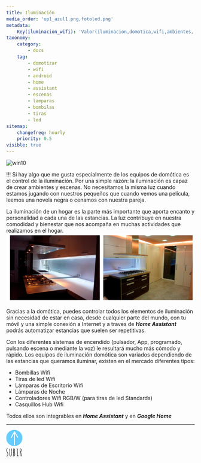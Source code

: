 ```yaml
---
title: Iluminación
media_order: 'up1_azul1.png,fotoled.png'
metadata:
    Key(iluminacion_wifi): 'Valor(iluminacion,domotica,wifi,ambientes, escenas,home, assistant,bombillas,tiras,led,controladores,hud)'
taxonomy:
    category:
        - docs
    tag:
        - domotizar
        - wifi
        - android
        - home
        - assistant
        - escenas
        - lamparas
        - bombilas
        - tiras
        - led
sitemap:
    changefreq: hourly
    priority: 0.5
visible: true
---
```


![win10](image://os-compat.png)


!!! Si hay algo que me gusta especialmente de los equipos de domótica es el control de la iluminación. Por una simple razón: la iluminación es capaz de crear ambientes y escenas. No necesitamos la misma luz cuando estamos jugando con nuestros pequeños que cuando vemos una película, leemos una novela negra o cenamos con nuestra pareja.

La iluminación de un hogar es la parte más importante que aporta encanto y personalidad a cada una de las estancias. La luz contribuye en nuestra comodidad y bienestar que nos acompaña en muchas actividades que realizamos en el hogar.
![](fotoled.png)

Gracias a la domótica, puedes controlar todos los elementos de iluminación sin necesidad de estar en casa, desde cualquier parte del mundo, con tu móvil y una simple conexión a Internet y a traves de _**Home Assistant**_ podrás automatizar estancias que suelen ser repetitivas.

Con los diferentes sistemas de encendido (pulsador, App, programado, pulsando escena o mediante la voz) le resultará mucho más cómodo  y rápido.
Los equipos de iluminación domótica son variados dependiendo de las estancias que queramos iluminar, existen en el mercado diferentes tipos:


- Bombillas Wifi
- Tiras de led Wifi
- Lámparas de Escritorio Wifi
- Lámparas de Noche
- Controladores Wifi RGB/W (para tiras de led Standards)
- Casquillos Hub Wifi


Todos ellos son integrables en _**Home Assistant**_ y en _**Google Home**_

---
[![](up1_azul1.png)](# "Volver al Inicio")